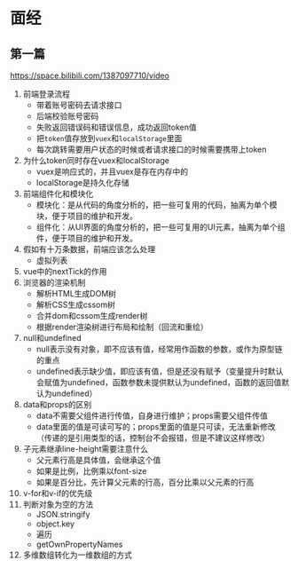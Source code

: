 # 面经
## 第一篇
https://space.bilibili.com/1387097710/video
1. 前端登录流程
    - 带着账号密码去请求接口
    - 后端校验账号密码
    - 失败返回错误码和错误信息，成功返回token值
    - 把`token`值存放到`vuex`和`localStorage`里面
    - 每次跳转需要用户状态的时候或者请求接口的时候需要携带上token
2. 为什么token同时存在vuex和localStorage
    - vuex是响应式的，并且vuex是存在内存中的
    - localStorage是持久化存储
3. 前端组件化和模块化
    - 模块化：是从代码的角度分析的，把一些可复用的代码，抽离为单个模块，便于项目的维护和开发。
    - 组件化：从UI界面的角度分析的，把一些可复用的UI元素，抽离为单个组件，便于项目的维护和开发。
4. 假如有十万条数据，前端应该怎么处理
    - 虚拟列表
5. vue中的nextTick的作用
6. 浏览器的渲染机制
    - 解析HTML生成DOM树
    - 解析CSS生成cssom树
    - 合并dom和cssom生成render树
    - 根据render渲染树进行布局和绘制（回流和重绘）
7. null和undefined
    - null表示没有对象，即不应该有值，经常用作函数的参数，或作为原型链的重点
    - undefined表示缺少值，即应该有值，但是还没有赋予（变量提升时默认会赋值为undefined，函数参数未提供默认为undefined，函数的返回值默认为undefined）
8. data和props的区别
    - data不需要父组件进行传值，自身进行维护；props需要父组件传值
    - data里面的值是可读可写的；props里面的值是只可读，无法重新修改（传递的是引用类型的话，控制台不会报错，但是不建议这样修改）
9. 子元素继承line-height需要注意什么
    - 父元素行高是具体值，会继承这个值
    - 如果是比例，比例乘以font-size
    - 如果是百分比，先计算父元素的行高，百分比乘以父元素的行高
10. v-for和v-if的优先级
11. 判断对象为空的方法
    - JSON.stringify
    - object.key
    - 遍历
    - getOwnPropertyNames
12. 多维数组转化为一维数组的方式
